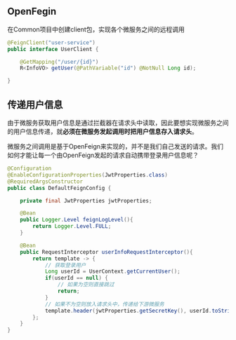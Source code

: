 ## OpenFegin

在Common项目中创建client包，实现各个微服务之间的远程调用

```java
@FeignClient("user-service")
public interface UserClient {

    @GetMapping("/user/{id}")
    R<InfoVO> getUser(@PathVariable("id") @NotNull Long id);

}
```

## 传递用户信息

由于微服务获取用户信息是通过拦截器在请求头中读取，因此要想实现微服务之间的用户信息传递，就**必须在微服务发起调用时把用户信息存入请求头**。

微服务之间调用是基于OpenFeign来实现的，并不是我们自己发送的请求。我们如何才能让每一个由OpenFeign发起的请求自动携带登录用户信息呢？

```java
@Configuration
@EnableConfigurationProperties(JwtProperties.class)
@RequiredArgsConstructor
public class DefaultFeignConfig {

    private final JwtProperties jwtProperties;

    @Bean
    public Logger.Level feignLogLevel(){
        return Logger.Level.FULL;
    }

    @Bean
    public RequestInterceptor userInfoRequestInterceptor(){
        return template -> {
            // 获取登录用户
            Long userId = UserContext.getCurrentUser();
            if(userId == null) {
                // 如果为空则直接跳过
                return;
            }
            // 如果不为空则放入请求头中，传递给下游微服务
            template.header(jwtProperties.getSecretKey(), userId.toString());
        };
    }
}
```

